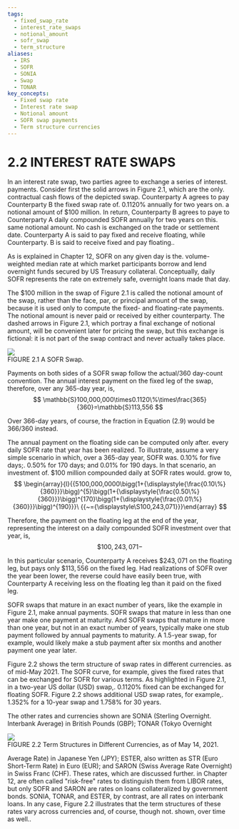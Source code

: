 ```yaml
---
tags:
  - fixed_swap_rate
  - interest_rate_swaps
  - notional_amount
  - sofr_swap
  - term_structure
aliases:
  - IRS
  - SOFR
  - SONIA
  - Swap
  - TONAR
key_concepts:
  - Fixed swap rate
  - Interest rate swap
  - Notional amount
  - SOFR swap payments
  - Term structure currencies
---
```


# 2.2 INTEREST RATE SWAPS  

In an interest rate swap, two parties agree to exchange a series of interest. payments. Consider first the solid arrows in Figure 2.1, which are the only. contractual cash flows of the depicted swap. Counterparty A agrees to pay Counterparty B the fixed swap rate of. $0.1120\%$ annually for two years on. a notional amount of $\$100$ million. In return, Counterparty B agrees to paye to Counterparty A daily compounded SOFR annually for two years on this. same notional amount. No cash is exchanged on the trade or settlement date. Counterparty A is said to pay fixed and receive floating, while Counterparty. B is said to receive fixed and pay floating..  

As is explained in Chapter 12, SOFR on any given day is the. volume-weighted median rate at which market participants borrow and lend overnight funds secured by US Treasury collateral. Conceptually, daily SOFR represents the rate on extremely safe, overnight loans made that day.  

The $\$100$ million in the swap of Figure 2.1 is called the notional amount of the swap, rather than the face, par, or principal amount of the swap, because it is used only to compute the fixed- and floating-rate payments. The notional amount is never paid or received by either counterparty. The dashed arrows in Figure 2.1, which portray a final exchange of notional amount, will be convenient later for pricing the swap, but this exchange is fictional: it is not part of the swap contract and never actually takes place.  

![](42c488508bb271d671ff98c50b736c1eecfa3b0328e4138d8ccfb9b20a92e8c1.jpg)  
FIGURE 2.1 A SOFR Swap.  

Payments on both sides of a SOFR swap follow the actual/360 day-count convention. The annual interest payment on the fixed leg of the swap, therefore, over any 365-day year, is,  
$$
\mathbb{S}100,000,000\times0.1120\%\times\frac{365}{360}=\mathbb{S}113,556
$$  

Over 366-day years, of course, the fraction in Equation (2.9) would be $366/360$ instead.  

The annual payment on the floating side can be computed only after. every daily SOFR rate that year has been realized. To illustrate, assume a very simple scenario in which, over a 365-day year, SOFR was. $0.10\%$ for five days;. $0.50\%$ for 170 days; and $0.01\%$ for 190 days. In that scenario, an investment of. $\$100$ million compounded daily at SOFR rates would. grow to,  
$$
\begin{array}{l}{{5100,000,0000\bigg(1+{\displaystyle{\frac{0.10\%}{360}}}\bigg)^{5}\bigg(1+{\displaystyle{\frac{0.50\%}{360}}}\bigg)^{170}\bigg(1+{\displaystyle{\frac{0.01\%}{360}}}\bigg)^{190}}}\ {{~={\displaystyle\S100,243,071}}}\end{array}
$$  

Therefore, the payment on the floating leg at the end of the year, representing the interest on a daily compounded SOFR investment over that year, is,  
$$
\$100,243,071-
$$  

In this particular scenario, Counterparty A receives $\$243,071$ on the floating leg, but pays only $\$113,556$ on the fixed leg. Had realizations of SOFR over the year been lower, the reverse could have easily been true, with Counterparty A receiving less on the floating leg than it paid on the fixed leg.  

SOFR swaps that mature in an exact number of years, like the example in Figure 2.1, make annual payments. SOFR swaps that mature in less than one year make one payment at maturity. And SOFR swaps that mature in more than one year, but not in an exact number of years, typically make one stub payment followed by annual payments to maturity. A 1.5-year swap, for example, would likely make a stub payment after six months and another payment one year later.  

Figure 2.2 shows the term structure of swap rates in different currencies. as of mid-May 2021. The SOFR curve, for example, gives the fixed rates that can be exchanged for SOFR for various terms. As highlighted in Figure 2.1, in a two-year US dollar (USD) swap,. $0.1120\%$ fixed can be exchanged for floating SOFR. Figure 2.2 shows additional USD swap rates, for example,. $1.352\%$ for a 10-year swap and $1.758\%$ for 30 years.  

The other rates and currencies shown are SONIA (Sterling Overnight. Interbank Average) in British Pounds (GBP); TONAR (Tokyo Overnight  

![](6041084b4e95f086049b2131084f6d3ef51349fc7620e2bd8c80078aa9c00108.jpg)  
FIGURE 2.2 Term Structures in Different Currencies, as of May 14, 2021.  

Average Rate) in Japanese Yen (JPY); ESTER, also written as STR (Euro Short-Term Rate) in Euro (EUR); and SARON (Swiss Average Rate Overnight) in Swiss Franc (CHF). These rates, which are discussed further. in Chapter 12, are often called "risk-free" rates to distinguish them from LIBOR rates, but only SOFR and SARON are rates on loans collateralized by government bonds. SONIA, TONAR, and ESTER, by contrast, are all rates on interbank loans. In any case, Figure 2.2 illustrates that the term structures of these rates vary across currencies and, of course, though not. shown, over time as well..
